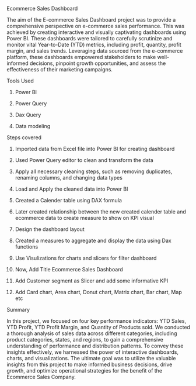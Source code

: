 Ecommerce Sales Dashboard

The aim of the E-commerce Sales Dashboard project was to provide a comprehensive perspective on e-commerce sales performance. This was achieved by creating interactive and visually captivating dashboards using Power BI. These dashboards were tailored to carefully scrutinize and monitor vital Year-to-Date (YTD) metrics, including profit, quantity, profit margin, and sales trends. Leveraging data sourced from the e-commerce platform, these dashboards empowered stakeholders to make well-informed decisions, pinpoint growth opportunities, and assess the effectiveness of their marketing campaigns.

Tools Used

1) Power BI

2) Power Query

3) Dax Query

4) Data modeling

Steps covered

1) Imported data from Excel file into Power BI for creating dashboard

2) Used Power Query editor to clean and transform the data

3) Apply all necessary cleaning steps, such as removing duplicates, renaming columns, and changing data types

4) Load and Apply the cleaned data into Power BI

5) Created a Calender table using DAX formula

6) Later created relationship between the new created calender table and ecommerce data to create measure to show on KPI visual

7) Design the dashboard layout

8) Created a measures to aggregate and display the data using Dax functions

9) Use Visulizations for charts and slicers for filter dashboard

10) Now, Add Title Ecommerce Sales Dashboard

11) Add Customer segment as Slicer and add some informative KPI

12) Add Card chart, Area chart, Donut chart, Matrix chart, Bar chart, Map etc


Summary

In this project, we focused on four key performance indicators: YTD Sales, YTD Profit, YTD Profit Margin, and Quantity of Products sold. We conducted a thorough analysis of sales data across different categories, including product categories, states, and regions, to gain a comprehensive understanding of performance and distribution patterns. To convey these insights effectively, we harnessed the power of interactive dashboards, charts, and visualizations. The ultimate goal was to utilize the valuable insights from this project to make informed business decisions, drive growth, and optimize operational strategies for the benefit of the Ecommerce Sales Company.
